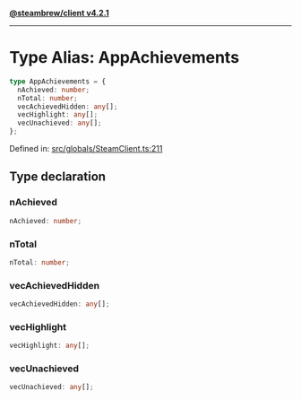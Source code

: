 [**@steambrew/client v4.2.1**](../README.md)

***

# Type Alias: AppAchievements

```ts
type AppAchievements = {
  nAchieved: number;
  nTotal: number;
  vecAchievedHidden: any[];
  vecHighlight: any[];
  vecUnachieved: any[];
};
```

Defined in: [src/globals/SteamClient.ts:211](https://github.com/shdwmtr/plugutil/blob/b52230e3bd417b9353d983856323dee8a90c4f70/client/src/globals/SteamClient.ts#L211)

## Type declaration

### nAchieved

```ts
nAchieved: number;
```

### nTotal

```ts
nTotal: number;
```

### vecAchievedHidden

```ts
vecAchievedHidden: any[];
```

### vecHighlight

```ts
vecHighlight: any[];
```

### vecUnachieved

```ts
vecUnachieved: any[];
```
